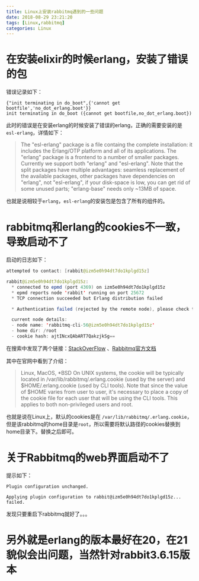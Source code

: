 ```yaml
---
title: Linux上安装rabbitmq遇到的一些问题
date: 2018-08-29 23:21:20
tags: [Linux,rabbitmq]
categories: Linux
---
```

# 在安装elixir的时候erlang，安装了错误的包
错误记录如下：
```log
{"init terminating in do_boot",{'cannot get bootfile','no_dot_erlang.boot'}}
init terminating in do_boot ({cannot get bootfile,no_dot_erlang.boot})
```
此时的错误是在安装erlang的时候安装了错误的erlang，正确的需要安装的是`esl-erlang`，详情如下：
> The "esl-erlang" package is a file containg the complete installation: it includes the Erlang/OTP platform and all of its    applications. The "erlang" package is a frontend to a number of smaller packages. Currently we support both "erlang" and "esl-erlang". Note that the split packages have multiple advantages:
seamless replacement of the available packages,
other packages have dependencies on "erlang", not "esl-erlang",
if your disk-space is low, you can get rid of some unused parts; "erlang-base" needs only ~13MB of space.

也就是说相较于`erlang`，`esl-erlang`的安装包是包含了所有的组件的。

# rabbitmq和erlang的cookies不一致，导致启动不了
启动的日志如下：
```java
attempted to contact: [rabbit@izm5e0h94dt7do1kplgd15z]

rabbit@izm5e0h94dt7do1kplgd15z:
  * connected to epmd (port 4369) on izm5e0h94dt7do1kplgd15z
  * epmd reports node 'rabbit' running on port 25672
  * TCP connection succeeded but Erlang distribution failed

  * Authentication failed (rejected by the remote node), please check the Erlang cookie

  current node details:
  - node name: 'rabbitmq-cli-56@izm5e0h94dt7do1kplgd15z'
  - home dir: /root
  - cookie hash: ajtINcxQAbART7QakzjkSg==

```
在搜索中发现了两个链接：[StackOverFlow](https://stackoverflow.com/questions/47893899/authentication-failed-rejected-by-the-remote-node-please-check-the-erlang-coo?rq=1)
、[Rabbitmq官方文档](http://www.rabbitmq.com/cli.html)

其中在官网中看到了介绍：
> Linux, MacOS, *BSD
On UNIX systems, the cookie will be typically located in /var/lib/rabbitmq/.erlang.cookie (used by the server) and $HOME/.erlang.cookie (used by CLI tools). Note that since the value of $HOME varies from user to user, it's necessary to place a copy of the cookie file for each user that will be using the CLI tools. This applies to both non-privileged users and root.

也就是说在Linux上，默认的cookies是在 `/var/lib/rabbitmq/.erlang.cookie`， 但是该rabbitmq的home目录是`root`，所以需要将默认路径的cookies替换到home目录下。替换之后即可。

# 关于Rabbitmq的web界面启动不了
提示如下：
```
Plugin configuration unchanged.

Applying plugin configuration to rabbit@izm5e0h94dt7do1kplgd15z... failed.

```

发现只要重启下rabbitmq就好了。。。



# 另外就是erlang的版本最好在20，在21貌似会出问题，当然针对rabbit3.6.15版本